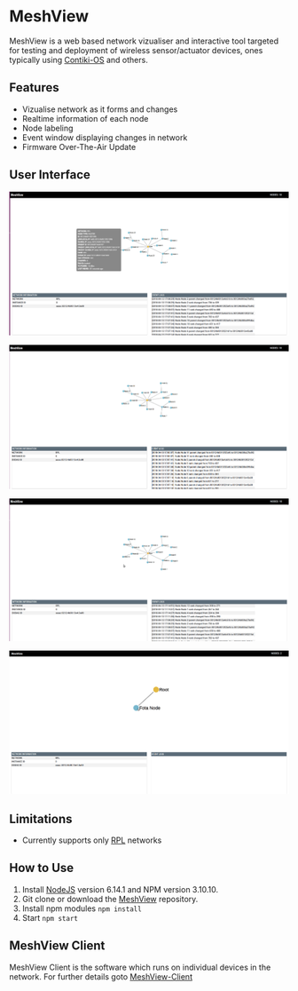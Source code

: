 # MeshView
MeshView is a web based network vizualiser and interactive tool targeted for testing and deployment of wireless sensor/actuator devices, ones typically using [Contiki-OS](https://github.com/contiki-os/contiki) and others.

## Features
* Vizualise network as it forms and changes
* Realtime information of each node
* Node labeling
* Event window displaying changes in network
* Firmware Over-The-Air Update

## User Interface
![Screenshot 1](docs/img-1.png "Screenshot 1")

![Screenshot 2](docs/img-2.png "Screenshot 2")

![GIF 1](docs/gif-1.gif "GIF 1")

![FOTA GIF](docs/fota-gif.gif "FOTA GIF")

## Limitations
* Currently supports only [RPL](https://tools.ietf.org/html/rfc6550) networks

## How to Use
1. Install [NodeJS](https://nodejs.org/en/) version 6.14.1 and NPM version 3.10.10.
2. Git clone or download the [MeshView](https://github.com/bhaumik90/MeshView) repository.
3. Install npm modules `npm install`
4. Start `npm start`

## MeshView Client
MeshView Client is the software which runs on individual devices in the network. For further details goto [MeshView-Client](https://github.com/bhaumik90/MeshView-Client)